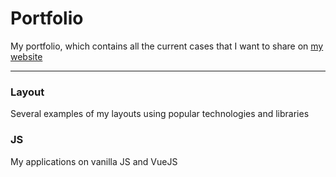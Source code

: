 # Portfolio
My portfolio, which contains all the current cases that I want to share on [my website](https://ck1e.ru "ck1e")

---

### Layout
Several examples of my layouts using popular technologies and libraries

### JS
My applications on vanilla JS and VueJS